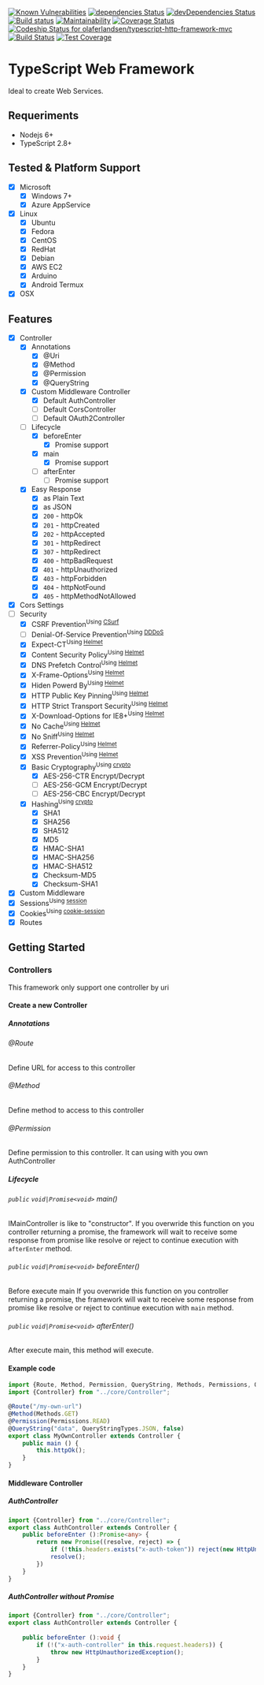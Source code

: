 [![Known Vulnerabilities](https://snyk.io/test/github/olaferlandsen/typescript-http-framework-mvc/badge.svg?targetFile=package.json)](https://snyk.io/test/github/olaferlandsen/typescript-http-framework-mvc?targetFile=package.json)
[![dependencies Status](https://david-dm.org/olaferlandsen/typescript-http-framework-mvc/status.svg)](https://david-dm.org/olaferlandsen/typescript-http-framework-mvc)
[![devDependencies Status](https://david-dm.org/olaferlandsen/typescript-http-framework-mvc/dev-status.svg)](https://david-dm.org/olaferlandsen/typescript-http-framework-mvc?type=dev)
[![Build status](https://ci.appveyor.com/api/projects/status/q6cpofnt1ajm2npx?svg=true)](https://ci.appveyor.com/project/olaferlandsen/typescript-http-framework-mvc)
[![Maintainability](https://api.codeclimate.com/v1/badges/a4de1d6326dea75dfbec/maintainability)](https://codeclimate.com/github/olaferlandsen/typescript-http-framework-mvc/maintainability)
[![Coverage Status](https://coveralls.io/repos/github/olaferlandsen/typescript-http-framework-mvc/badge.svg?branch=master)](https://coveralls.io/github/olaferlandsen/typescript-http-framework-mvc?branch=master)
[ ![Codeship Status for olaferlandsen/typescript-http-framework-mvc](https://app.codeship.com/projects/af0b7890-62bd-0136-29ae-6e1d62f3513e/status?branch=master)](https://app.codeship.com/projects/296883)
[![Build Status](https://travis-ci.org/olaferlandsen/typescript-http-framework-mvc.svg?branch=master)](https://travis-ci.org/olaferlandsen/typescript-http-framework-mvc)
[![Test Coverage](https://api.codeclimate.com/v1/badges/a4de1d6326dea75dfbec/test_coverage)](https://codeclimate.com/github/olaferlandsen/typescript-http-framework-mvc/test_coverage)


# TypeScript Web Framework

Ideal to create Web Services.


## Requeriments
* Nodejs 6+
* TypeScript 2.8+

## Tested & Platform Support
* [x] Microsoft
    * [x] Windows 7+
    * [x] Azure AppService
* [x] Linux
    * [x] Ubuntu
    * [x] Fedora
    * [x] CentOS
    * [x] RedHat
    * [x] Debian
    * [x] AWS EC2
    * [x] Arduino
    * [x] Android Termux
* [x] OSX

## Features
* [x] Controller
    * [x] Annotations
        * [x] @Uri
        * [x] @Method
        * [x] @Permission
        * [x] @QueryString
    * [x] Custom Middleware Controller
        * [x] Default AuthController
        * [ ] Default CorsController
        * [ ] Default OAuth2Controller
    * [ ] Lifecycle
        * [x] beforeEnter
            * [x] Promise support
        * [x] main
            * [x] Promise support
        * [ ] afterEnter
            * [ ] Promise support
    * [x] Easy Response
        * [x] as Plain Text
        * [x] as JSON
        * [x] `200` - httpOk
        * [x] `201` - httpCreated
        * [x] `202` - httpAccepted
        * [x] `301` - httpRedirect
        * [x] `307` - httpRedirect
        * [x] `400` - httpBadRequest
        * [x] `401` - httpUnauthorized
        * [x] `403` - httpForbidden
        * [x] `404` - httpNotFound
        * [x] `405` - httpMethodNotAllowed
* [x] Cors Settings
* [ ] Security
    * [X] CSRF Prevention<sup>Using [CSurf](https://github.com/expressjs/csurf)</sup>
    * [ ] Denial-Of-Service Prevention<sup>Using [DDDoS](https://github.com/ololoepepe/dddos)</sup>
    * [x] Expect-CT<sup>Using [Helmet](https://helmetjs.github.io/)</sup>
    * [x] Content Security Policy<sup>Using [Helmet](https://helmetjs.github.io/)</sup>
    * [x] DNS Prefetch Control<sup>Using [Helmet](https://helmetjs.github.io/)</sup>
    * [x] X-Frame-Options<sup>Using [Helmet](https://helmetjs.github.io/)</sup>
    * [x] Hiden Powerd By<sup>Using [Helmet](https://helmetjs.github.io/)</sup>
    * [x] HTTP Public Key Pinning<sup>Using [Helmet](https://helmetjs.github.io/)</sup>
    * [x] HTTP Strict Transport Security<sup>Using [Helmet](https://helmetjs.github.io/)</sup>
    * [x] X-Download-Options for IE8+<sup>Using [Helmet](https://helmetjs.github.io/)</sup>
    * [x] No Cache<sup>Using [Helmet](https://helmetjs.github.io/)</sup>
    * [x] No Sniff<sup>Using [Helmet](https://helmetjs.github.io/)</sup>
    * [x] Referrer-Policy<sup>Using [Helmet](https://helmetjs.github.io/)</sup>
    * [X] XSS Prevention<sup>Using [Helmet](https://helmetjs.github.io/)</sup>
    * [x] Basic Cryptography<sup>Using [crypto](https://nodejs.org/api/crypto.html#crypto_crypto)</sup>
        * [x] AES-256-CTR Encrypt/Decrypt
        * [ ] AES-256-GCM Encrypt/Decrypt
        * [ ] AES-256-CBC Encrypt/Decrypt
    * [x] Hashing<sup>Using [crypto](https://nodejs.org/api/crypto.html#crypto_crypto)</sup>
        * [x] SHA1
        * [x] SHA256
        * [x] SHA512
        * [x] MD5
        * [x] HMAC-SHA1
        * [x] HMAC-SHA256
        * [x] HMAC-SHA512
        * [x] Checksum-MD5
        * [x] Checksum-SHA1
* [x] Custom Middleware
* [X] Sessions<sup>Using [session](https://github.com/expressjs/session)</sup>
* [X] Cookies<sup>Using [cookie-session](https://github.com/expressjs/cookie-session)</sup>
* [x] Routes

## Getting Started
### Controllers
This framework only support one controller by uri

#### Create a new Controller
##### Annotations
###### @Route
Define URL for access to this controller
###### @Method
Define method to access to this controller
###### @Permission
Define permission to this controller. It can using with you own AuthController

##### Lifecycle
###### `public` `void|Promise<void>` main()
IMainController is like to "constructor".
If you overwride this function on you controller returning a promise, the framework will wait to receive some response from promise like resolve or reject to continue execution with `afterEnter` method.

###### `public` `void|Promise<void>` beforeEnter()
Before execute main
If you overwride this function on you controller returning a promise, the framework will wait to receive some response from promise like resolve or reject to continue execution with `main` method.

###### `public` `void|Promise<void>` afterEnter()
After execute main, this method will execute.

#### Example code
````typescript
import {Route, Method, Permission, QueryString, Methods, Permissions, QueryStringTypes} from "../annotations/Annotations";
import {Controller} from "../core/Controller";

@Route("/my-own-url")
@Method(Methods.GET)
@Permission(Permissions.READ)
@QueryString("data", QueryStringTypes.JSON, false)
export class MyOwnController extends Controller {
    public main () {
        this.httpOk();
    }
}
````
#### Middleware Controller
##### AuthController
> 
````typescript
import {Controller} from "../core/Controller";
export class AuthController extends Controller {
    public beforeEnter ():Promise<any> {
        return new Promise((resolve, reject) => {
            if (!this.headers.exists("x-auth-token")) reject(new HttpUnauthorizedException());
            resolve();
        })
    }
}
````
##### AuthController without Promise
````typescript
import {Controller} from "../core/Controller";
export class AuthController extends Controller {
    
    public beforeEnter ():void {
        if (!("x-auth-controller" in this.request.headers)) {
            throw new HttpUnauthorizedException();
        }
    }
}
````
